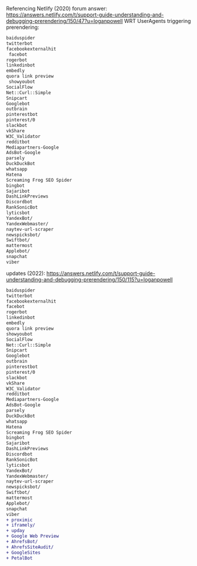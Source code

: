 Referencing Netlify (2020) forum answer: https://answers.netlify.com/t/support-guide-understanding-and-debugging-prerendering/150/47?u=loganpowell
WRT UserAgents triggering prerendering:

```diff
baiduspider
twitterbot
facebookexternalhit
 facebot
rogerbot
linkedinbot
embedly
quora link preview
 showyoubot
SocialFlow
Net::Curl::Simple
Snipcart
Googlebot
outbrain
pinterestbot
pinterest/0
slackbot
vkShare
W3C_Validator
redditbot
Mediapartners-Google
AdsBot-Google
parsely
DuckDuckBot
whatsapp
Hatena
Screaming Frog SEO Spider
bingbot
Sajaribot
DashLinkPreviews
Discordbot
RankSonicBot
lyticsbot
YandexBot/
YandexWebmaster/
naytev-url-scraper
newspicksbot/
Swiftbot/
mattermost
Applebot/
snapchat
viber
```

updates (2022): https://answers.netlify.com/t/support-guide-understanding-and-debugging-prerendering/150/115?u=loganpowell

```diff
baiduspider
twitterbot
facebookexternalhit
facebot
rogerbot
linkedinbot
embedly
quora link preview
showyoubot
SocialFlow
Net::Curl::Simple
Snipcart
Googlebot
outbrain
pinterestbot
pinterest/0
slackbot
vkShare
W3C_Validator
redditbot
Mediapartners-Google
AdsBot-Google
parsely
DuckDuckBot
whatsapp
Hatena
Screaming Frog SEO Spider
bingbot
Sajaribot
DashLinkPreviews
Discordbot
RankSonicBot
lyticsbot
YandexBot/
YandexWebmaster/
naytev-url-scraper
newspicksbot/
Swiftbot/
mattermost
Applebot/
snapchat
viber
+ proximic
+ iframely/
+ upday
+ Google Web Preview
+ AhrefsBot/
+ AhrefsSiteAudit/
+ GoogleSites
+ PetalBot
```
